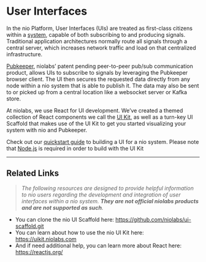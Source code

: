 # User Interfaces
In the nio Platform, User Interfaces (UIs) are treated as first-class citizens within a [system](/systems/README.md), capable of both subscribing to and producing signals. Traditional application architectures normally route all signals through a central server, which increases network traffic and load on that centralized infrastructure.

[Pubkeeper](/pubkeeper/), niolabs’ patent pending peer-to-peer pub/sub communication product, allows UIs to subscribe to signals by leveraging the Pubkeeper browser client. The UI then secures the requested data directly from any node within a nio system that is able to publish it. The data may also be sent to or picked up from a central location like a websocket server or Kafka store.

At niolabs, we use React for UI development. We’ve created a themed collection of React components we call the [UI Kit](https://uikit.niolabs.com), as well as a turn-key UI Scaffold that makes use of the UI Kit to get you started visualizing your system with nio and Pubkeeper.

Check out our [quickstart guide](/ui/build-a-ui.md) to building a UI for a nio system. Please note that [Node.js](https://nodejs.org/en/) is required in order to build with the UI Kit

---

## Related Links

> _The following resources are designed to provide helpful information to nio users regarding the development and integration of user interfaces within a nio system. **They are not official niolabs products and are not supported as such**._

* You can clone the nio UI Scaffold here: https://github.com/niolabs/ui-scaffold.git
* You can learn about how to use the nio UI Kit here: https://uikit.niolabs.com
* And if need additional help, you can learn more about React here: https://reactjs.org/
